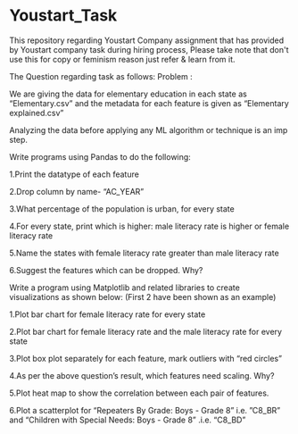 # Youstart_Task
This repository regarding Youstart Company assignment that has provided by Youstart company task during hiring process, Please take note that don't use this for copy or feminism reason just refer & learn from it.


The Question regarding task as follows:
Problem :

We are giving the data for elementary education in each state as “Elementary.csv” and the metadata for each feature is given as “Elementary explained.csv”

Analyzing the data before applying any ML algorithm or technique is an imp step.

Write programs using Pandas to do the following:

1.Print the datatype of each feature

2.Drop column by name- “AC_YEAR”

3.What percentage of the population is urban, for every state

4.For every state, print which is higher: male literacy rate is higher or female literacy rate

5.Name the states with female literacy rate greater than male literacy rate

6.Suggest the features which can be dropped. Why?

Write a program using Matplotlib and related libraries to create visualizations as shown below: 
(First 2 have been shown as an example)

1.Plot bar chart for female literacy rate for every state

2.Plot  bar chart  for female literacy rate and the male literacy rate for every state

3.Plot box plot separately for each feature, mark outliers with “red circles”

4.As per the above question’s result, which features need scaling. Why?

5.Plot heat map to show the correlation between each pair of features.

6.Plot a scatterplot for “Repeaters By Grade: Boys - Grade 8” i.e. ”C8_BR” and “Children with Special Needs: Boys - Grade 8” .i.e. “C8_BD”
